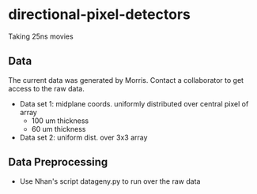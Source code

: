 # directional-pixel-detectors
Taking 25ns movies

## Data
The current data was generated by Morris. Contact a collaborator to get access to the raw data.
- Data set 1: midplane coords. uniformly distributed over central pixel of array  
  - 100 um thickness
  - 60 um thickness
- Data set 2: uniform dist. over 3x3 array

## Data Preprocessing
- Use Nhan's script datageny.py to run over the raw data
